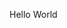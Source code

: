 <!DOCTYPE html>
<html lang="en">

<head>
    <meta charset="UTF-8">
    <meta name="viewport" content="width=device-width, initial-scale=1.0">
    <title>Hello World in HTML5</title>
</head>

<body>
    <p>Hello World</p>
</body>

</html>
